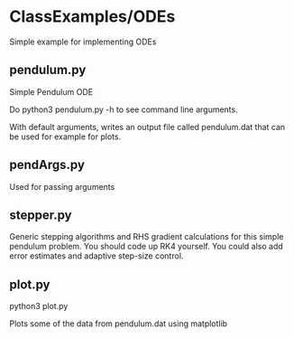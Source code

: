 # ClassExamples/ODEs
Simple example for implementing ODEs

## pendulum.py

Simple Pendulum ODE

Do python3 pendulum.py -h to see command line arguments.

With default arguments, writes an output file called pendulum.dat 
that can be used for example for plots.

## pendArgs.py
Used for passing arguments

## stepper.py
Generic stepping algorithms 
and RHS gradient calculations for this simple pendulum problem. 
You should code up RK4 yourself. You could also add error estimates 
and adaptive step-size control.

## plot.py
python3 plot.py

Plots some of the data from pendulum.dat using matplotlib
